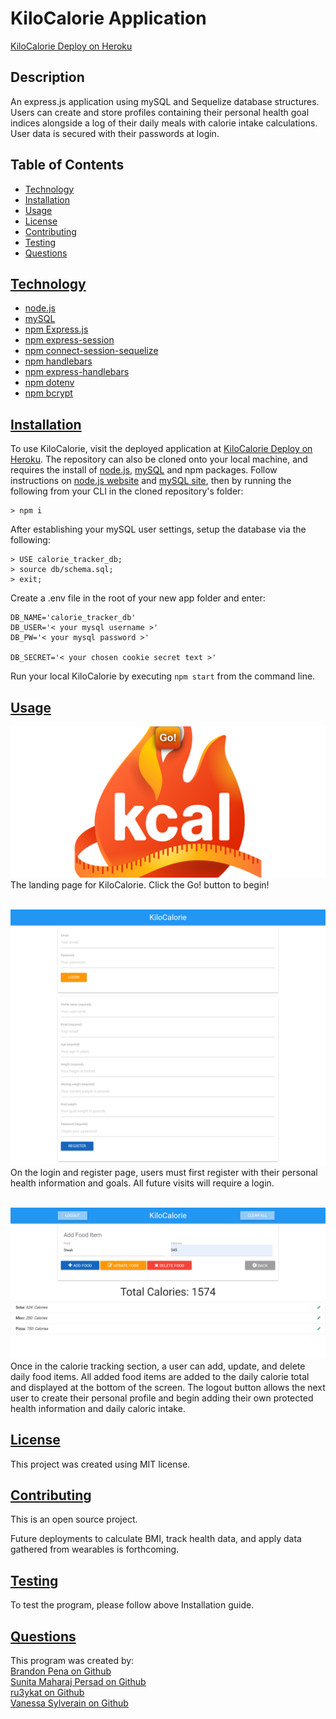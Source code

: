 # KiloCalorie Application

[KiloCalorie Deploy on Heroku](https://kilocalorie.herokuapp.com/)

## Description

An express.js application using mySQL and Sequelize database structures. Users can create and store profiles containing their personal health goal indices alongside a log of their daily meals with calorie intake calculations.  
User data is secured with their passwords at login.

## Table of Contents

- [Technology](#technology)
- [Installation](#installation)
- [Usage](#usage)
- [License](#license)
- [Contributing](#contributing)
- [Testing](#testing)
- [Questions](#questions)

## [Technology](#technology)

- [node.js](https://nodejs.dev/)
- [mySQL](https://dev.mysql.com/doc/mysql-installation-excerpt/5.7/en/)
- [npm Express.js](https://expressjs.com/)
- [npm express-session](https://www.npmjs.com/package/express-session)
- [npm connect-session-sequelize](https://www.npmjs.com/package/connect-session-sequelize)
- [npm handlebars](https://www.npmjs.com/package/handlebars)
- [npm express-handlebars](https://www.npmjs.com/package/express-handlebars)
- [npm dotenv](https://www.npmjs.com/package/dotenv)
- [npm bcrypt](https://www.npmjs.com/package/bcrypt)

## [Installation](#installation)

To use KiloCalorie, visit the deployed application at [KiloCalorie Deploy on Heroku](https://kilocalorie.herokuapp.com/).
The repository can also be cloned onto your local machine, and requires the install of [node.js](https://nodejs.dev/), [mySQL](https://dev.mysql.com/doc/mysql-installation-excerpt/5.7/en/) and npm packages. Follow instructions on [node.js website](https://nodejs.dev/) and [mySQL site](https://dev.mysql.com/doc/mysql-installation-excerpt/5.7/en/), then by running the following from your CLI in the cloned repository's folder:

```
> npm i
```

After establishing your mySQL user settings, setup the database via the following:

```
> USE calorie_tracker_db;
> source db/schema.sql;
> exit;
```

Create a .env file in the root of your new app folder and enter:

```
DB_NAME='calorie_tracker_db'
DB_USER='< your mysql username >'
DB_PW='< your mysql password >'

DB_SECRET='< your chosen cookie secret text >'
```

Run your local KiloCalorie by executing `npm start` from the command line.

## [Usage](#usage)

![KiloCalorie Landing Page](public/images/KClandingpgSCRNSHT.png)<br>
The landing page for KiloCalorie. Click the Go! button to begin!<br><br>

![KiloCalorie Login and Register Page](public/images/KCloginpgSCRNSHT.png)<br>
On the login and register page, users must first register with their personal health information and goals. All future visits will require a login.<br><br>

![KiloCalorie Application Page](public/images/KCindexpgSCRNSHT.png)<br>
Once in the calorie tracking section, a user can add, update, and delete daily food items. All added food items are added to the daily calorie total and displayed at the bottom of the screen. The logout button allows the next user to create their personal profile and begin adding their own protected health information and daily caloric intake.<br>

## [License](#license)

This project was created using MIT license.

## [Contributing](#contributing)

This is an open source project.

Future deployments to calculate BMI, track health data, and apply data gathered from wearables is forthcoming.

## [Testing](#testing)

To test the program, please follow above Installation guide.

## [Questions](#questions)

This program was created by:<br>
[Brandon Pena on Github](https://github.com/Brandonpena97)<br>
[Sunita Maharaj Persad on Github](https://github.com/Sunita002)<br>
[ru3ykat on Github](https://github.com/RU3YKat)<br>
[Vanessa Sylverain on Github](https://github.com/sylverainv)
